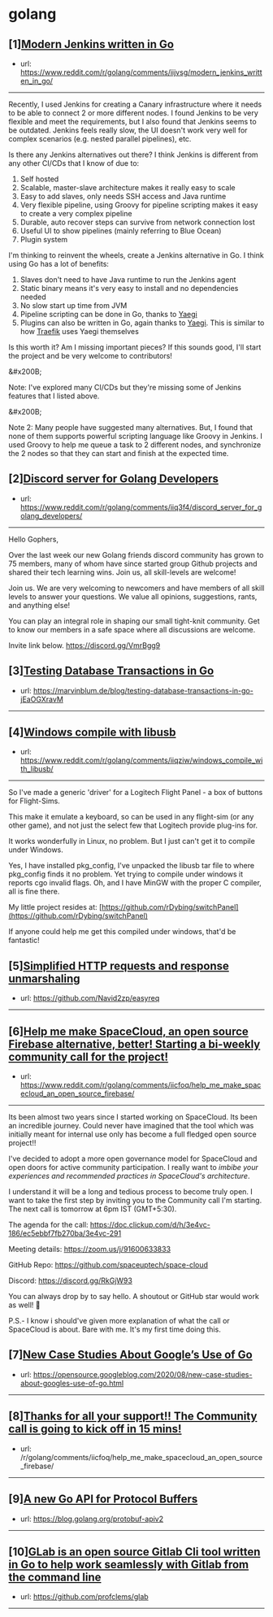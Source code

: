 # golang
## [1][Modern Jenkins written in Go](https://www.reddit.com/r/golang/comments/iijvsg/modern_jenkins_written_in_go/)
- url: https://www.reddit.com/r/golang/comments/iijvsg/modern_jenkins_written_in_go/
---
Recently, I used Jenkins for creating a Canary infrastructure where it needs to be able to connect 2 or more different nodes. I found Jenkins to be very flexible and meet the requirements, but I also found that Jenkins seems to be outdated. Jenkins feels really slow, the UI doesn't work very well for complex scenarios (e.g. nested parallel pipelines), etc.

Is there any Jenkins alternatives out there? I think Jenkins is different from any other CI/CDs that I know of due to:

1. Self hosted
2. Scalable, master-slave architecture makes it really easy to scale
3. Easy to add slaves, only needs SSH access and Java runtime
4. Very flexible pipeline, using Groovy for pipeline scripting makes it easy to create a very complex pipeline
5. Durable, auto recover steps can survive from network connection lost
6. Useful UI to show pipelines (mainly referring to Blue Ocean)
7. Plugin system

I'm thinking to reinvent the wheels, create a Jenkins alternative in Go. I think using Go has a lot of benefits:

1. Slaves don't need to have Java runtime to run the Jenkins agent
2. Static binary means it's very easy to install and no dependencies needed
3. No slow start up time from JVM
4. Pipeline scripting can be done in Go, thanks to [Yaegi](https://github.com/containous/yaegi)
5. Plugins can also be written in Go, again thanks to [Yaegi](https://github.com/containous/yaegi). This is similar to how [Traefik](https://containo.us/traefik/) uses Yaegi themselves

Is this worth it? Am I missing important pieces? If this sounds good, I'll start the project and be very welcome to contributors!

&amp;#x200B;

Note: I've explored many CI/CDs but they're missing some of Jenkins features that I listed above.

&amp;#x200B;

Note 2: Many people have suggested many alternatives. But, I found that none of them supports powerful scripting language like Groovy in Jenkins. I used Groovy to help me queue a task to 2 different nodes, and synchronize the 2 nodes so that they can start and finish at the expected time.
## [2][Discord server for Golang Developers](https://www.reddit.com/r/golang/comments/iiq3f4/discord_server_for_golang_developers/)
- url: https://www.reddit.com/r/golang/comments/iiq3f4/discord_server_for_golang_developers/
---
Hello Gophers, 

Over the last week our new Golang friends discord community has grown to 75 members, many of whom have since started group Github projects and shared their tech learning wins. Join us, all skill-levels are welcome!

Join us. We are very welcoming to newcomers and have members of all skill levels to answer your questions. We value all opinions, suggestions, rants, and anything else!

You can play an integral role in shaping our small tight-knit community. Get to know our members in a safe space where all discussions are welcome. 

Invite link below.
https://discord.gg/VmrBgg9
## [3][Testing Database Transactions in Go](https://www.reddit.com/r/golang/comments/iis3gm/testing_database_transactions_in_go/)
- url: https://marvinblum.de/blog/testing-database-transactions-in-go-jEaOGXravM
---

## [4][Windows compile with libusb](https://www.reddit.com/r/golang/comments/iiqziw/windows_compile_with_libusb/)
- url: https://www.reddit.com/r/golang/comments/iiqziw/windows_compile_with_libusb/
---
So I've made a generic 'driver' for a Logitech Flight Panel - a box of buttons for Flight-Sims.

This make it emulate a keyboard, so can be used in any flight-sim (or any other game), and not just the select few that Logitech provide plug-ins for.

It works wonderfully in Linux, no problem. But I just can't get it to compile under Windows.

Yes, I have installed pkg\_config, I've unpacked the libusb tar file to where pkg\_config finds it no problem. Yet trying to compile under windows it reports cgo invalid flags. Oh, and I have MinGW with the proper C compiler, all is fine there.

My little project resides at: [https://github.com/rDybing/switchPanel](https://github.com/rDybing/switchPanel)

If anyone could help me get this compiled under windows, that'd be fantastic!
## [5][Simplified HTTP requests and response unmarshaling](https://www.reddit.com/r/golang/comments/iiqyol/simplified_http_requests_and_response_unmarshaling/)
- url: https://github.com/Navid2zp/easyreq
---

## [6][Help me make SpaceCloud, an open source Firebase alternative, better! Starting a bi-weekly community call for the project!](https://www.reddit.com/r/golang/comments/iicfoq/help_me_make_spacecloud_an_open_source_firebase/)
- url: https://www.reddit.com/r/golang/comments/iicfoq/help_me_make_spacecloud_an_open_source_firebase/
---
Its been almost two years since I started working on SpaceCloud. Its been an incredible journey. Could never have imagined that the tool which was initially meant for internal use only has become a full fledged open source project!!

I've decided to adopt a more open governance model for SpaceCloud and open doors for active community participation. I really want to _imbibe your experiences and recommended practices in SpaceCloud's architecture_.

I understand it will be a long and tedious process to become truly open. I want to take the first step by inviting you to the Community call I'm starting. The next call is tomorrow at 6pm IST (GMT+5:30).

The agenda for the call: https://doc.clickup.com/d/h/3e4vc-186/ec5ebbf7fb270ba/3e4vc-291

Meeting details: https://zoom.us/j/91600633833

GitHub Repo: https://github.com/spaceuptech/space-cloud

Discord: https://discord.gg/RkGjW93

You can always drop by to say hello. A shoutout or GitHub star would work as well! 🙈

P.S.- I know i should've given more explanation of what the call or SpaceCloud is about. Bare with me. It's my first time doing this.
## [7][New Case Studies About Google’s Use of Go](https://www.reddit.com/r/golang/comments/ii300l/new_case_studies_about_googles_use_of_go/)
- url: https://opensource.googleblog.com/2020/08/new-case-studies-about-googles-use-of-go.html
---

## [8][Thanks for all your support!! The Community call is going to kick off in 15 mins!](https://www.reddit.com/r/golang/comments/iirdly/thanks_for_all_your_support_the_community_call_is/)
- url: /r/golang/comments/iicfoq/help_me_make_spacecloud_an_open_source_firebase/
---

## [9][A new Go API for Protocol Buffers](https://www.reddit.com/r/golang/comments/iioh28/a_new_go_api_for_protocol_buffers/)
- url: https://blog.golang.org/protobuf-apiv2
---

## [10][GLab is an open source Gitlab Cli tool written in Go to help work seamlessly with Gitlab from the command line](https://www.reddit.com/r/golang/comments/ii4yzm/glab_is_an_open_source_gitlab_cli_tool_written_in/)
- url: https://github.com/profclems/glab
---

